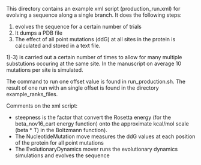 This directory contains an example xml script (production_run.xml) for evolving a sequence along a single branch. It does the following steps:

1) evolves the sequence for a certain number of trials
2) It dumps a PDB file
3) The effect of all point mutations (ddG) at all sites in the protein is calculated and stored in a text file.

1)-3) is carried out a certain number of times to allow for many multiple substutions occuring at the same site. In the manuscript on average 10 mutations per site is simulated.

The command to run one offset value is found in run_production.sh. The result of one run with an single offset is found in the directory example_ranks_files.

Comments on the xml script:

- steepness is the factor that convert the Rosetta energy (for the beta_nov16_cart energy function) onto the approximate kcal/mol scale (beta * T) in the Boltzmann function).  
- The NucleotideMutation move measures the ddG values at each position of the protein for all point mutations
- The EvolutionaryDynamics mover runs the evolutionary dynamics simulations and evolves the sequence
